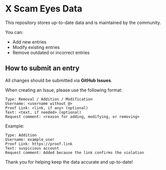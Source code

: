 # X Scam Eyes Data

This repository stores up-to-date data and is maintained by the community.

You can:
- Add new entries
- Modify existing entries
- Remove outdated or incorrect entries

## How to submit an entry

All changes should be submitted via **GitHub Issues**.  

When creating an Issue, please use the following format:
```text
Type: Removal / Addition / Modification
Username: <username without @>
Proof Link: <link, if any> (optional)
Text: <text, if needed> (optional)
Request comment: <reason for adding, modifying, or removing>
```

Example:
```text
Type: Addition
Username: example_user
Proof Link: https://proof.link
Text: suspicious account
Request comment: Added because the link confirms the violation
```

Thank you for helping keep the data accurate and up-to-date!
